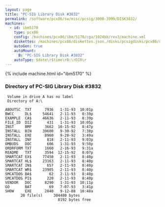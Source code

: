```yaml
---
layout: page
title: "PC-SIG Library Disk #3832"
permalink: /software/pcx86/sw/misc/pcsig/3000-3999/DISK3832/
machines:
  - id: ibm5170
    type: pcx86
    config: /machines/pcx86/ibm/5170/cga/1024kb/rev3/machine.xml
    diskettes: /machines/pcx86/diskettes.json,/disks/pcsigdisks/pcx86/diskettes.json
    autoGen: true
    autoMount:
      B: "PC-SIG Library Disk #3832"
    autoType: $date\r$time\rB:\rDIR\r
---
```


{% include machine.html id="ibm5170" %}

### Directory of PC-SIG Library Disk #3832

     Volume in drive A has no label
     Directory of A:\

    ABOUTSC  TXT      7936   1-31-93  10:01p
    BWCC     DL$     54641   2-11-93   8:39p
    EXAMPLE  CA$     46636   2-11-93   8:39p
    FILE_ID  DIZ       431   1-31-93  10:05p
    INST     BMP      3662  10-15-92   8:47p
    INSTALL  BIN     39600   9-30-92   7:38p
    INSTALL  EXE      8960   9-28-92   3:49a
    INSTALL  INF       818   2-11-93   9:03p
    OMBUDS   DOC       606   1-31-93   9:50p
    ORDRFORM TXT      1660   2-16-93   9:31a
    README   TXT      3594  12-15-92   8:07p
    SMARTCAT EX$     77450   2-11-93   8:40p
    SMARTCAT HL$     23163   2-11-93   8:40p
    SMARTCAT IN$       657   2-11-93   8:40p
    SMARTCAT WR$     23985   2-11-93   8:40p
    SMCATDOS BA$        62   2-11-93   8:40p
    SMCATDOS PI$       220   2-11-93   8:40p
    VENDOR   DOC      8290   1-31-93  10:11p
    GO       BAT        69   7-07-93   3:41p
    SHOW     EXE      2040   9-12-88  10:48a
           20 file(s)     304480 bytes
                            8192 bytes free
